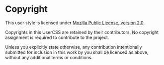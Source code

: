 # Copyright

This user style is licensed under [Mozilla Public License, version 2.0](https://www.mozilla.org/en-US/MPL/2.0/).

Copyrights in this UserCSS are retained by their contributors.
No copyright assignment is required to contribute to the project.

Unless you explicitly state otherwise, any contribution intentionally submitted for inclusion in this work by you shall be licensed as above, without any additional terms or conditions.
